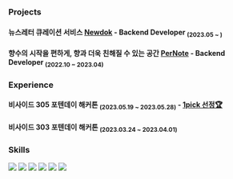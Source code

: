### Projects
#### 뉴스레터 큐레이션 서비스 [Newdok](https://github.com/kjyong702/newdok-backend) - Backend Developer <sub>(2023.05 ~ )</sub>
#### 향수의 시작을 편하게, 향과 더욱 친해질 수 있는 공간 [PerNote](https://github.com/kjyong702/pernote-dev) - Backend Developer <sub>(2022.10 ~ 2023.04)</sub>

### Experience
#### 비사이드 305 포텐데이 해커톤 <sub>(2023.05.19 ~ 2023.05.28)</sub> - [1pick 선정🏆](https://bside.best/projects/detail/P230517150803)
#### 비사이드 303 포텐데이 해커톤 <sub>(2023.03.24 ~ 2023.04.01)</sub>

### Skills
<p>
  <img src="https://img.shields.io/badge/NestJS-E0234E?style=flat-square&logo=NestJS&logoColor=white"/>
  <img src="https://img.shields.io/badge/TypeScript-3178C6?style=flat-square&logo=TypeScript&logoColor=white"/>
  <img src="https://img.shields.io/badge/Node.js-339933?style=flat-square&logo=Node.js&logoColor=white"/>
  <img src="https://img.shields.io/badge/Express-00AAE70?style=flat-square&logo=Express&logoColor=black"/>
  <img src="https://img.shields.io/badge/MySQL-4479A1?style=flat-square&logo=MySQL&logoColor=white"/>
  <img src="https://img.shields.io/badge/Prisma-2D3748?style=flat-square&logo=Prisma&logoColor=white"/>
</p>
